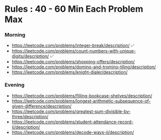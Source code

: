 # Rules : 40 - 60 Min Each Problem Max

### Morning
- https://leetcode.com/problems/integer-break/description/ ✅ 
- https://leetcode.com/problems/count-numbers-with-unique-digits/description/ ✅ 
- https://leetcode.com/problems/shopping-offers/description/
- https://leetcode.com/problems/domino-and-tromino-tiling/description/
- https://leetcode.com/problems/knight-dialer/description/

### Evening
- https://leetcode.com/problems/filling-bookcase-shelves/description/
- https://leetcode.com/problems/longest-arithmetic-subsequence-of-given-difference/description/
- https://leetcode.com/problems/greatest-sum-divisible-by-three/description/
- https://leetcode.com/problems/student-attendance-record-ii/description/
- https://leetcode.com/problems/decode-ways-ii/description/
